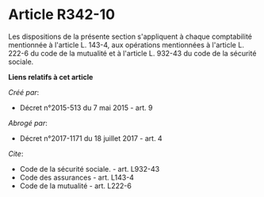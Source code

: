 # Article R342-10

Les dispositions de la présente section s'appliquent à chaque comptabilité mentionnée à l'article L. 143-4, aux opérations
mentionnées à l'article L. 222-6 du code de la mutualité et à l'article L. 932-43 du code de la sécurité sociale.

**Liens relatifs à cet article**

_Créé par_:

  - Décret n°2015-513 du 7 mai 2015 - art. 9

_Abrogé par_:

  - Décret n°2017-1171 du 18 juillet 2017 - art. 4

_Cite_:

  - Code de la sécurité sociale. - art. L932-43
  - Code des assurances - art. L143-4
  - Code de la mutualité - art. L222-6
